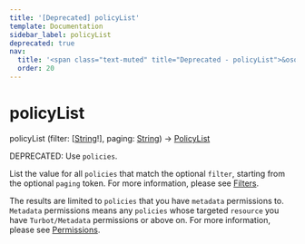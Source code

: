 ```yaml
---
title: '[Deprecated] policyList'
template: Documentation
sidebar_label: policyList
deprecated: true
nav:
  title: '<span class="text-muted" title="Deprecated - policyList">&osol; <em>policyList</em></span>'
  order: 20
---
```


# policyList

<div className="pb-4 font-roboto-slab text-lg"><span className="font-bold">policyList</span> <span style={{'fontWeight':400,'fontSize':'0.85em'}}>(filter: [<a href="/guardrails/docs/reference/graphql/scalar/String">String</a>!], paging: <a href="/guardrails/docs/reference/graphql/scalar/String">String</a>) &rarr; <a href="/guardrails/docs/reference/graphql/object/PolicyList">PolicyList</a></span>
</div>

<span class="deprecated-field"><span class="deprecated-title">DEPRECATED:</span> Use `policies`.</span>

List the value for all `policies` that match the optional `filter`, starting from the optional `paging` token. For more information, please see [Filters](https://turbot.com/guardrails/docs/reference/filter).

The results are limited to `policies` that you have `metadata` permissions to. `Metadata` permissions means any `policies` whose targeted `resource` you have `Turbot/Metadata` permissions or above on. For more information, please see [Permissions](https://turbot.com/guardrails/docs/concepts/iam/permissions).